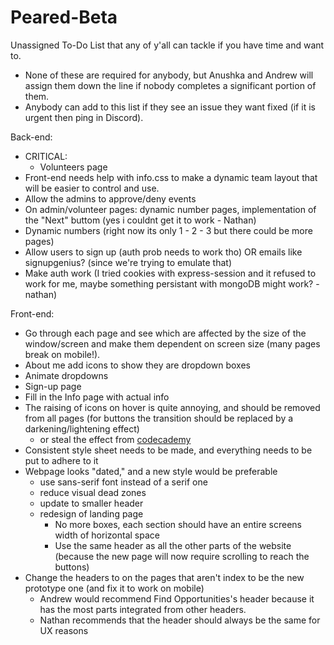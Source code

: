 # Peared-Beta
Unassigned To-Do List that any of y'all can tackle if you have time and want to.
 - None of these are required for anybody, but Anushka and Andrew will assign them down the line
if nobody completes a significant portion of them.
 - Anybody can add to this list if they see an issue they want fixed (if it is urgent then ping in Discord).

Back-end:
 - CRITICAL:
   - Volunteers page
 - Front-end needs help with info.css to make a dynamic team layout that will be easier to control and use.
 - Allow the admins to approve/deny events 
 - On admin/volunteer pages: dynamic number pages, implementation of the "Next" buttom (yes i couldnt get it to work - Nathan)
 - Dynamic numbers (right now its only 1 - 2 - 3 but there could be more pages)
 - Allow users to sign up (auth prob needs to work tho) OR emails like signupgenius? (since we're trying to emulate that)
 - Make auth work (I tried cookies with express-session and it refused to work for me, maybe something persistant with mongoDB might work? - nathan)

Front-end:
 - Go through each page and see which are affected by the size of the window/screen and make them dependent on screen size (many pages break on mobile!).
 - About me add icons to show they are dropdown boxes
 - Animate dropdowns
 - Sign-up page 
 - Fill in the Info page with actual info
 - The raising of icons on hover is quite annoying, and should be removed from all pages (for buttons the transition should be replaced by a darkening/lightening effect)
   - or steal the effect from [codecademy](https://www.codecademy.com/search?query=python&fromPrevSearch=24324bbf-5977-495d-89f9-55dd15baed71)
 - Consistent style sheet needs to be made, and everything needs to be put to adhere to it
 - Webpage looks "dated," and a new style would be preferable
   - use sans-serif font instead of a serif one
   - reduce visual dead zones
   - update to smaller header
   - redesign of landing page
     - No more boxes, each section should have an entire screens width of horizontal space
     - Use the same header as all the other parts of the website (because the new page will now require scrolling to reach the buttons)
 - Change the headers to on the pages that aren't index to be the new prototype one (and fix it to work on mobile)
   - Andrew would recommend Find Opportunities's header because it has the most parts integrated from other headers.
   - Nathan recommends that the header should always be the same for UX reasons